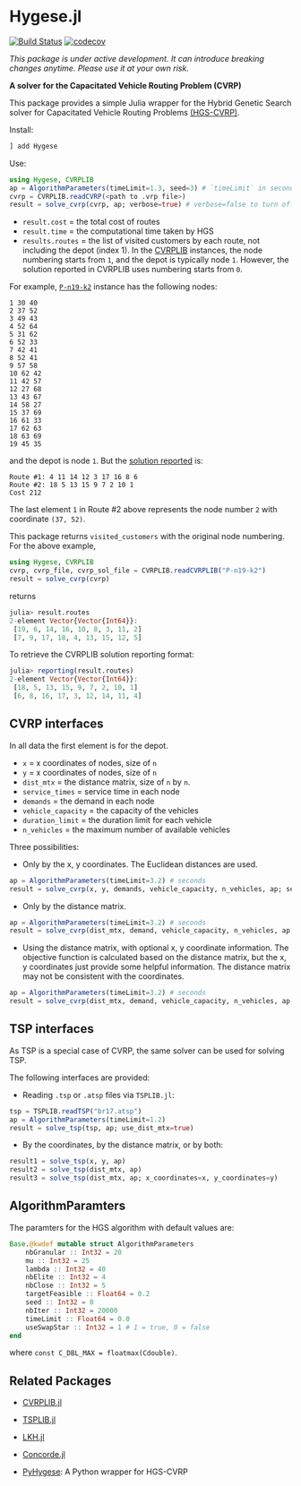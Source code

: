 # Hygese.jl 

[![Build Status](https://github.com/chkwon/Hygese.jl/workflows/CI/badge.svg?branch=master)](https://github.com/chkwon/Hygese.jl/actions?query=workflow%3ACI)
[![codecov](https://codecov.io/gh/chkwon/Hygese.jl/branch/master/graph/badge.svg)](https://codecov.io/gh/chkwon/Hygese.jl)

*This package is under active development. It can introduce breaking changes anytime. Please use it at your own risk.*

**A solver for the Capacitated Vehicle Routing Problem (CVRP)**

This package provides a simple Julia wrapper for the Hybrid Genetic Search solver for Capacitated Vehicle Routing Problems [(HGS-CVRP)](https://github.com/vidalt/HGS-CVRP).

Install:
```julia
] add Hygese
```

Use:
```julia
using Hygese, CVRPLIB
ap = AlgorithmParameters(timeLimit=1.3, seed=3) # `timeLimit` in seconds, `seed` is the seed for random values.
cvrp = CVRPLIB.readCVRP(<path to .vrp file>)
result = solve_cvrp(cvrp, ap; verbose=true) # verbose=false to turn off all outputs
```
- `result.cost` = the total cost of routes
- `result.time` = the computational time taken by HGS
- `results.routes` = the list of visited customers by each route, not including the depot (index 1). 
In the [CVRPLIB](http://vrp.atd-lab.inf.puc-rio.br/index.php/en/) instances, the node numbering starts from `1`, and the depot is typically node `1`.  However, the solution reported in CVRPLIB uses numbering starts from `0`. 

For example, [`P-n19-k2`](http://vrp.atd-lab.inf.puc-rio.br/media/com_vrp/instances/P/P-n19-k2.vrp) instance has the following nodes:
```
1 30 40
2 37 52
3 49 43
4 52 64
5 31 62
6 52 33
7 42 41
8 52 41
9 57 58
10 62 42
11 42 57
12 27 68
13 43 67
14 58 27
15 37 69
16 61 33
17 62 63
18 63 69
19 45 35
```
and the depot is node `1`.  But the [solution reported](http://vrp.atd-lab.inf.puc-rio.br/media/com_vrp/instances/P/P-n19-k2.sol) is:
```
Route #1: 4 11 14 12 3 17 16 8 6 
Route #2: 18 5 13 15 9 7 2 10 1 
Cost 212
```
The last element `1` in Route #2 above represents the node number `2` with coordinate `(37, 52)`. 

This package returns `visited_customers` with the original node numbering.
For the above example, 
```julia 
using Hygese, CVRPLIB
cvrp, cvrp_file, cvrp_sol_file = CVRPLIB.readCVRPLIB("P-n19-k2")
result = solve_cvrp(cvrp)
```
returns 
```julia
julia> result.routes
2-element Vector{Vector{Int64}}:
 [19, 6, 14, 16, 10, 8, 3, 11, 2]
 [7, 9, 17, 18, 4, 13, 15, 12, 5]
```
To retrieve the CVRPLIB solution reporting format: 
```julia
julia> reporting(result.routes)
2-element Vector{Vector{Int64}}:
 [18, 5, 13, 15, 9, 7, 2, 10, 1]
 [6, 8, 16, 17, 3, 12, 14, 11, 4]
```


## CVRP interfaces

In all data the first element is for the depot.
- `x` = x coordinates of nodes, size of `n`
- `y` = x coordinates of nodes, size of `n`
- `dist_mtx` = the distance matrix, size of `n` by `n`.
- `service_times` = service time in each node 
- `demands` = the demand in each node
- `vehicle_capacity` = the capacity of the vehicles
- `duration_limit` = the duration limit for each vehicle
- `n_vehicles` = the maximum number of available vehicles

Three possibilities:
- Only by the x, y coordinates. The Euclidean distances are used. 
```julia
ap = AlgorithmParameters(timeLimit=3.2) # seconds
result = solve_cvrp(x, y, demands, vehicle_capacity, n_vehicles, ap; service_times=service_times, duration_limit=duration_limit, verbose=true)
```
- Only by the distance matrix.
```julia
ap = AlgorithmParameters(timeLimit=3.2) # seconds
result = solve_cvrp(dist_mtx, demand, vehicle_capacity, n_vehicles, ap; service_times=service_times, duration_limit=duration_limit, verbose=true)
```
- Using the distance matrix, with optional x, y coordinate information. The objective function is calculated based on the distance matrix, but the x, y coordinates just provide some helpful information. The distance matrix may not be consistent with the coordinates. 
```julia
ap = AlgorithmParameters(timeLimit=3.2) # seconds
result = solve_cvrp(dist_mtx, demand, vehicle_capacity, n_vehicles, ap; x_coordinates=x, y_coordinates=y, service_times=service_times, duration_limit=duration_limit, verbose=true)
```



## TSP interfaces 

As TSP is a special case of CVRP, the same solver can be used for solving TSP. 

The following interfaces are provided:

- Reading `.tsp` or `.atsp` files via `TSPLIB.jl`:
```julia
tsp = TSPLIB.readTSP("br17.atsp")
ap = AlgorithmParameters(timeLimit=1.2)
result = solve_tsp(tsp, ap; use_dist_mtx=true)
```

- By the coordinates, by the distance matrix, or by both:
```julia
result1 = solve_tsp(x, y, ap)
result2 = solve_tsp(dist_mtx, ap)
result3 = solve_tsp(dist_mtx, ap; x_coordinates=x, y_coordinates=y)
```


## AlgorithmParamters

The paramters for the HGS algorithm with default values are:
```julia
Base.@kwdef mutable struct AlgorithmParameters
    nbGranular :: Int32 = 20
    mu :: Int32 = 25
    lambda :: Int32 = 40
    nbElite :: Int32 = 4
    nbClose :: Int32 = 5
    targetFeasible :: Float64 = 0.2
    seed :: Int32 = 0
    nbIter :: Int32 = 20000
    timeLimit :: Float64 = 0.0
    useSwapStar :: Int32 = 1 # 1 = true, 0 = false
end
```
where `const C_DBL_MAX = floatmax(Cdouble)`.

## Related Packages
- [CVRPLIB.jl](https://github.com/chkwon/CVRPLIB.jl)
- [TSPLIB.jl](https://github.com/matago/TSPLIB.jl)
- [LKH.jl](https://github.com/chkwon/LKH.jl)
- [Concorde.jl](https://github.com/chkwon/Concorde.jl)


- [PyHygese](https://github.com/chkwon/PyHygese): A Python wrapper for HGS-CVRP
